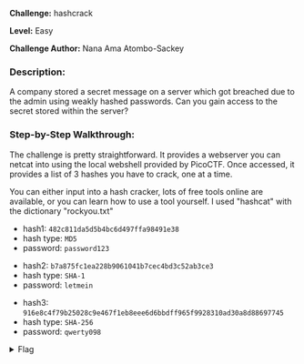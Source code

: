 **Challenge:** hashcrack

**Level:** Easy

**Challenge Author:** Nana Ama Atombo-Sackey

### Description: 
A company stored a secret message on a server which got breached due to the admin using weakly hashed passwords. Can you gain access to the secret stored within the server?

### Step-by-Step Walkthrough:
The challenge is pretty straightforward. It provides a webserver you can netcat into using the local webshell provided by PicoCTF. Once accessed, it provides a list of 3 hashes you have to crack, one at a time.

You can either input into a hash cracker, lots of free tools online are available, or you can learn how to use a tool yourself. I used "hashcat" with the dictionary "rockyou.txt"

- hash1: ```482c811da5d5b4bc6d497ffa98491e38```
- hash type: ```MD5```
- password: ```password123```

* hash2: ```b7a875fc1ea228b9061041b7cec4bd3c52ab3ce3```
* hash type: ```SHA-1```
* password: ```letmein```

- hash3: ```916e8c4f79b25028c9e467f1eb8eee6d6bbdff965f9928310ad30a8d88697745```
- hash type: ```SHA-256```
- password: ```qwerty098```

<details><summary>Flag</summary>
    <pre>
    picoCTF{UseStr0nG_h@shEs_&PaSswDs!_dcd6135e}
    </pre>
   </details>